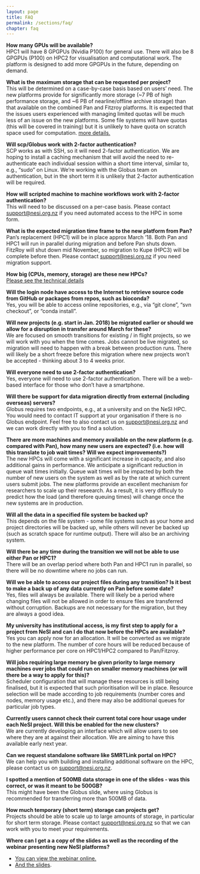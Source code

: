 ```yaml
---
layout: page
title: FAQ
permalink: /sections/faq/
chapter: faq
---
```


**How many GPUs will be available?** <br/>
HPC1 will have 8 GPGPUs (Nvidia P100) for general use. There will also be 8 GPGPUs (P100) on HPC2 for visualisation and computational work. The platform is designed to add more GPGPUs in the future, depending on demand.

**What is the maximum storage that can be requested per project?**<br/>
This will be determined on a case-by-case basis based on users’ need. The new platforms provide for significantly more storage (~7 PB of high performance storage, and ~6 PB of nearline/offline archive storage) than that available on the combined Pan and Fitzroy platforms. It is expected that the issues users experienced with managing limited quotas will be much less of an issue on the new platforms. Some file systems will have quotas (this will be covered in training) but it is unlikely to have quota on scratch space used for computation. [more details.](https://www.nesi.org.nz/services/high-performance-computing/platforms/new-infrastructure-platform)

**Will scp/Globus work with 2-factor authentication?**<br/>
SCP works as with SSH, so it will need 2-factor authentication. We are hoping to install a caching mechanism that will avoid the need to re-authenticate each individual session within a short time interval, similar to, e.g., “sudo” on Linux. We’re working with the Globus team on authentication, but in the short term it is unlikely that 2-factor authentication will be required.

**How will scripted machine to machine workflows work with 2-factor authentication?**<br />
This will need to be discussed on a per-case basis. Please contact support@nesi.org.nz if you need automated access to the HPC in some form.

**What is the expected migration time frame to the new platform from Pan?**<br/>
Pan’s replacement (HPC1) will be in place approx March ‘18. Both Pan and HPC1 will run in parallel during migration and before Pan shuts down.
FitzRoy will shut down mid November, so migration to Kupe (HPC3) will be complete before then.
Please contact support@nesi.org.nz if you need migration support.

**How big (CPUs, memory, storage) are these new HPCs?**<br />
[Please see the technical details](https://www.nesi.org.nz/services/high-performance-computing/platforms/new-infrastructure-platform)

**Will the login node have access to the Internet to retrieve source code from GitHub or packages from repos, such as bioconda?**<br />
Yes, you will be able to access online repositories, e.g., via “git clone”, “svn checkout”, or “conda install”.

**Will new projects (e.g. start in Jan. 2018) be migrated earlier or should we allow for a disruption in transfer around March for these?**<br/>
We are focused on smooth transitions for existing / in flight projects, so we will work with you when the time comes. Jobs cannot be live migrated, so migration will need to happen with a break between production runs. There will likely be a short freeze before this migration where new projects won’t be accepted - thinking about 3 to 4 weeks prior.

**Will everyone need to use 2-factor authentication?**<br/>
Yes, everyone will need to use 2-factor authentication. There will be a web-based interface for those who don’t have a smartphone.

**Will there be support for data migration directly from external (including overseas) servers?**<br />
Globus requires two endpoints, e.g., at a university and on the NeSI HPC. You would need to contact IT support at your organisation if there is no Globus endpoint. Feel free to also contact us on support@nesi.org.nz and we can work directly with you to find a solution.

**There are more machines and memory available on the new platform (e.g. compared with Pan), how many new users are expected? (i.e. how will this translate to job wait times? Will we expect improvements?)**<br />
The new HPCs will come with a significant increase in capacity, and also additional gains in performance. We anticipate a significant reduction in queue wait times initially. Queue wait times will be impacted by both the number of new users on the system as well as by the rate at which current users submit jobs. The new platforms provide an excellent mechanism for researchers to scale up their reseearch. As a result, it is very difficuly to predict how the load (and therefore queuing times) will change once the new systems are in production.

**Will all the data in a specified file system be backed up?**<br />
This depends on the file system - some file systems such as your home and project directories will be backed up, while others will never be backed up (such as scratch space for runtime output). There will also be an archiving system.

**Will there be any time during the transition we will not be able to use either Pan or HPC1?**<br />
There will be an overlap period where both Pan and HPC1 run in parallel, so there will be no downtime where no jobs can run.

**Will we be able to access our project files during any transition? Is it best to make a back up of any data currently on Pan before some date?** <br/>
Yes, files will always be available. There will likely be a period where changing files will not be allowed in order to ensure files are transferred without corruption. Backups are not necessary for the migration, but they are always a good idea. 

**My university has institutional access, is my first step to apply for a project from NeSI and can I do that now before the HPCs are available?**<br />
Yes you can apply now for an allocation. It will be converted as we migrate to the new platform. The number of core hours will be reduced because of higher performance per core on HPC1/HPC2 compared to Pan/Fitzroy.

**Will jobs requiring large memory be given priority to large memory machines over jobs that could run on smaller memory machines (or will there be a way to apply for this)?**<br />
Scheduler configuration that will manage these resources is still being finalised, but it is expected that such prioritisation will be in place. Resource selection will be made according to job requirements (number cores and nodes, memory usage etc.), and there may also be additional queues for particular job types.

**Currently users cannot check their current total core hour usage under each NeSI project. Will this be enabled for the new clusters?** <br/>
We are currently developing an interface which will allow users to see where they are at against their allocation. We are aiming to have this available early next year.

**Can we request standalone software like SMRTLink portal on HPC?**<br />
We can help you with building and installing additional software on the HPC, please contact us on support@nesi.org.nz.

**I spotted a mention of 500MB data storage in one of the slides - was this correct, or was it meant to be 500GB?** <br/>
This might have been the Globus slide, where using Globus is recommended for transferring more than 500MB of data.

**How much temporary (short term) storage can projects get?**<br />
Projects should be able to scale up to large amounts of storage, in particular for short term storage. Please contact support@nesi.org.nz so that we can work with you to meet your requirements.

**Where can I get a a copy of the slides as well as the recording of the webinar presenting new NeSI platforms?**<br/>
* [You can view the webinar online.](https://youtu.be/ldv9Tpoz_78)
* [And the slides](https://docs.google.com/presentation/d/1hw0Rp60VAgJEYSaMHly1hN1u7DxV2YpsYznrHMIzRYI/edit?usp=sharing).
